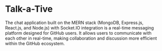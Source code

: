 # Talk-a-Tive
The chat application built on the MERN stack (MongoDB, Express.js, React.js, and Node.js) with Socket.IO integration is a real-time messaging platform designed for GitHub users. It allows users to communicate with each other in real-time, making collaboration and discussion more efficient within the GitHub ecosystem.
